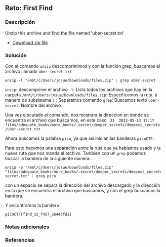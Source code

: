 ## Reto: First Find
### Descripción
Unzip this archive and find the file named 'uber-secret.txt'

- [Download zip file](https://artifacts.picoctf.net/c/500/files.zip)
### Solución
Con el comando `unzip` descomprimimos y con la función grep, buscamos el archivo llamado `uber-secret.txt`
```
unzip -l "/mnt/c/Users/josue/Downloads/files.zip" | grep uber-secret
```

`unzip`: descomprime el archivo
`-l`: Lista todos los archivos que hay en la carpeta
`/mnt/c/Users/josue/Downloads/files.zip`: Especificamos la ruta, a manera de subsistema
`|` : Separamos comando
`grep`: Buscamos texto
`uber-secret`: Nombre del archivo

Una vez ejecutado el comando, nos mostrara la direccion en donde se encuentra el archivo que buscamos, en este caso
` 31  2022-05-13 15:17 files/adequate_books/more_books/.secret/deeper_secrets/deepest_secrets/uber-secret.txt`

Ahora buscamos la palabra `pico`, ya que así inician las banderas `picoCTF`.

Para esto hacemos una separación entre la ruta que ya habíamos usado y la nueva ruta que nos manda al archivo. Tambien con un `grep` podemos buscar la bandera de la siguiente manera:
```
unzip -p "/mnt/c/Users/josue/Downloads/files.zip" "files/adequate_books/more_books/.secret/deeper_secrets/deepest_secrets/uber-secret.txt" | grep pico
```

con un espacio se separa la dirección del archivo descargado y la dirección en la que se encuentra el archivo que buscamos, y con el grep buscamos la bandera.

Y encontramos la bandera
```
picoCTF{f1nd_15_f457_ab443fd1}
```

### Notas adicionales
### Referencias

